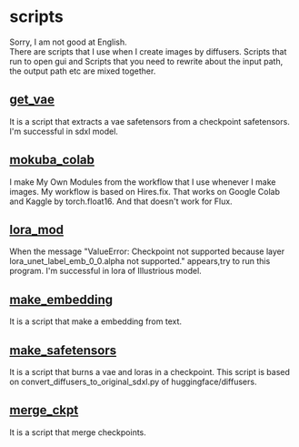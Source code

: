 # scripts
Sorry, I am not good at English.  
There are scripts that I use when I create images by diffusers. Scripts that run to open gui and Scripts that you need to rewrite about the input path, the output path etc are mixed together.  
## [get_vae](https://github.com/MokubaAttack/scripts/tree/main/get_vae)
It is a script that extracts a vae safetensors from a checkpoint safetensors. I'm successful in sdxl model.
## [mokuba_colab](https://github.com/MokubaAttack/scripts/tree/main/mokuba_colab)
I make My Own Modules from the workflow that I use whenever I make images. My workflow is based on Hires.fix. That works on Google Colab and Kaggle by torch.float16. And that doesn't work for Flux.
## [lora_mod](https://github.com/MokubaAttack/scripts/tree/main/lora_mod)
When the message "ValueError: Checkpoint not supported because layer lora_unet_label_emb_0_0.alpha not supported." appears,try to run this program. I'm successful in lora of Illustrious model.
## [make_embedding](https://github.com/MokubaAttack/scripts/tree/main/make_embedding)
It is a script that make a embedding from text.
## [make_safetensors](https://github.com/MokubaAttack/scripts/tree/main/make_safetensors)
It is a script that burns a vae and loras in a checkpoint. This script is based on convert_diffusers_to_original_sdxl.py of huggingface/diffusers.
## [merge_ckpt](https://github.com/MokubaAttack/scripts/tree/main/marge_ckpt)
It is a script that merge checkpoints.
